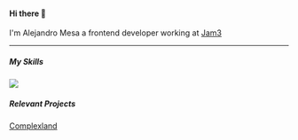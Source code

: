 #### Hi there 👋

I'm Alejandro Mesa a frontend developer working at [Jam3](https://www.jam3.com/)

---

##### My Skills

<p align="left">
  <a href="https://skillicons.dev">
    <img src="https://skillicons.dev/icons?i=html,css,sass,js,ts,react,nextjs,git,graphql,mysql,supabase,vscode,aws&perline=8" />
  </a>
</p>

##### Relevant Projects

[Complexland](https://complexland.com/)

